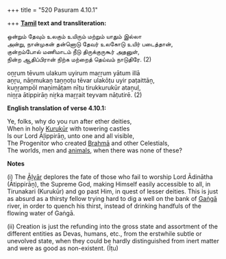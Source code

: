 +++
title = "520 Pasuram 4.10.1"

+++
**[Tamil](/definition/tamil#history "show Tamil definitions") text and transliteration:**

ஒன்றும் தேவும் உலகும் உயிரும் மற்றும் யாதும் இல்லா  
அன்று, நான்முகன் தன்னொடு தேவர் உலகோடு உயிர் படைத்தான்,  
குன்றம்போல் மணிமாடம் நீடு திருக்குருகூர் அதனுள்,  
நின்ற ஆதிப்பிரான் நிற்க மற்றைத் தெய்வம் நாடுதிரே. (2)

oṉṟum tēvum ulakum uyirum maṟṟum yātum illā  
aṉṟu, nāṉmukaṉ taṉṉoṭu tēvar ulakōṭu uyir paṭaittāṉ,  
kuṉṟampōl maṇimāṭam nīṭu tirukkurukūr ataṉuḷ,  
niṉṟa ātippirāṉ niṟka maṟṟait teyvam nāṭutirē. (2)

**English translation of verse 4.10.1:**

Ye, folks, why do you run after ether deities,  
When in holy [Kurukūr](/definition/kurukur#vaishnavism "show Kurukūr definitions") with towering castles  
Is our Lord Āḻippirāṉ, unto one and all visible,  
The Progenitor who created [Brahmā](/definition/brahma#vaishnavism "show Brahmā definitions") and other Celestials,  
The worlds, men and [animals](/definition/animal#history "show animals definitions"), when there was none of these?

**Notes**

\(i\) The [Āḻvār](/definition/aḻvar#vaishnavism "show Āḻvār definitions") deplores the fate of those who fail to worship Lord Ādinātha (Ātippirāṉ), the Supreme God, making Himself easily accessible to all, in Tirunakari (Kurukūr) and go past Him, in quest of lesser deities. This is just as absurd as a thirsty fellow trying hard to dig a well on the bank of [Gaṅgā](/definition/ganga#vaishnavism "show Gaṅgā definitions") river, in order to quench his thirst, instead of drinking handfuls of the flowing water of Gaṅgā.

\(ii\) Creation is just the refunding into the gross state and assortment of the different entities as Devas, humans, etc., from the erstwhile subtle or unevolved state, when they could be hardly distinguished from inert matter and were as good as non-existent. (Īṭu)


